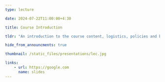 ```yaml
---
type: lecture

date: 2024-07-22T11:00:00+4:30

title: Course Introduction

tldr: "An introduction to the course content, logistics, policies and background."

hide_from_announcments: true

thumbnail: /static_files/presentations/lec.jpg

links: 
    - url: https://google.com
      name: slides  
---
```

